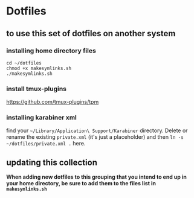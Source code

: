 # Dotfiles

## to use this set of dotfiles on another system

### installing home directory files

```
cd ~/dotfiles
chmod +x makesymlinks.sh
./makesymlinks.sh
```

### install tmux-plugins

https://github.com/tmux-plugins/tpm

### installing karabiner xml

find your `~/Library/Application\ Support/Karabiner` directory. Delete or rename
the existing `private.xml` (it's just a placeholder) and then `ln -s
~/dotfiles/private.xml .` here.

## updating this collection

**When adding new dotfiles to this grouping that you intend to end up in your
home directory, be sure to add them to the files list in `makesymlinks.sh`**
